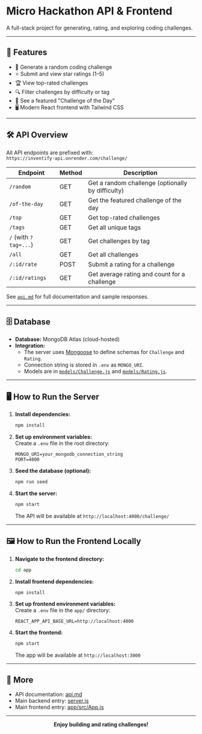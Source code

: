 # Micro Hackathon API & Frontend

A full-stack project for generating, rating, and exploring coding challenges.

---

## 🚀 Features

- 🎲 Generate a random coding challenge
- ⭐ Submit and view star ratings (1–5)
- 🏆 View top-rated challenges
- 🔍 Filter challenges by difficulty or tag
- 🌟 See a featured "Challenge of the Day"
- 🖥️ Modern React frontend with Tailwind CSS

---

## 🛠️ API Overview

All API endpoints are prefixed with:  
`https://inventify-api.onrender.com/challenge/`

| Endpoint                   | Method | Description                                 |
|----------------------------|--------|---------------------------------------------|
| `/random`                  | GET    | Get a random challenge (optionally by difficulty) |
| `/of-the-day`              | GET    | Get the featured challenge of the day       |
| `/top`                     | GET    | Get top-rated challenges                    |
| `/tags`                    | GET    | Get all unique tags                         |
| `/` (with `?tag=...`)      | GET    | Get challenges by tag                       |
| `/all`                     | GET    | Get all challenges                          |
| `/:id/rate`                | POST   | Submit a rating for a challenge             |
| `/:id/ratings`             | GET    | Get average rating and count for a challenge|

See [`api.md`](api.md) for full documentation and sample responses.

---

## 🗄️ Database

- **Database:** MongoDB Atlas (cloud-hosted)
- **Integration:**  
  - The server uses [Mongoose](https://mongoosejs.com/) to define schemas for `Challenge` and `Rating`.
  - Connection string is stored in `.env` as `MONGO_URI`.
  - Models are in [`models/Challenge.js`](models/Challenge.js) and [`models/Rating.js`](models/Rating.js).

---

## 🖥️ How to Run the Server

1. **Install dependencies:**
   ```sh
   npm install
   ```

2. **Set up environment variables:**  
   Create a `.env` file in the root directory:
   ```
   MONGO_URI=your_mongodb_connection_string
   PORT=4000
   ```

3. **Seed the database (optional):**
   ```sh
   npm run seed
   ```

4. **Start the server:**
   ```sh
   npm start
   ```
   The API will be available at `http://localhost:4000/challenge/`

---

## 🖼️ How to Run the Frontend Locally

1. **Navigate to the frontend directory:**
   ```sh
   cd app
   ```

2. **Install frontend dependencies:**
   ```sh
   npm install
   ```

3. **Set up frontend environment variables:**  
   Create a `.env` file in the `app/` directory:
   ```
   REACT_APP_API_BASE_URL=http://localhost:4000
   ```

4. **Start the frontend:**
   ```sh
   npm start
   ```
   The app will be available at `http://localhost:3000`

---

## 📄 More

- API documentation: [api.md](api.md)
- Main backend entry: [server.js](server.js)
- Main frontend entry: [app/src/App.js](app/src/App.js)

---

<center>

**Enjoy building and rating challenges!**

</center>
